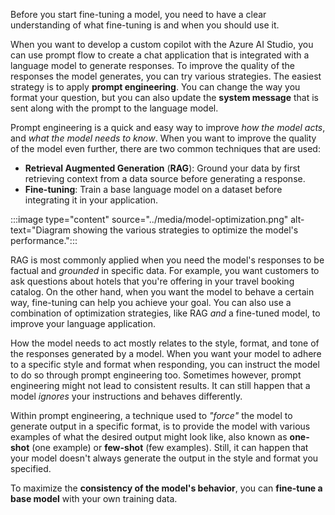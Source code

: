 Before you start fine-tuning a model, you need to have a clear understanding of what fine-tuning is and when you should use it.

When you want to develop a custom copilot with the Azure AI Studio, you can use prompt flow to create a chat application that is integrated with a language model to generate responses. To improve the quality of the responses the model generates, you can try various strategies. The easiest strategy is to apply **prompt engineering**. You can change the way you format your question, but you can also update the **system message** that is sent along with the prompt to the language model.

Prompt engineering is a quick and easy way to improve *how the model acts*, and *what the model needs to know*. When you want to improve the quality of the model even further, there are two common techniques that are used:

- **Retrieval Augmented Generation** (**RAG**): Ground your data by first retrieving context from a data source before generating a response.
- **Fine-tuning**: Train a base language model on a dataset before integrating it in your application.

:::image type="content" source="../media/model-optimization.png" alt-text="Diagram showing the various strategies to optimize the model's performance.":::

RAG is most commonly applied when you need the model's responses to be factual and *grounded* in specific data. For example, you want customers to ask questions about hotels that you're offering in your travel booking catalog. On the other hand, when you want the model to behave a certain way, fine-tuning can help you achieve your goal. You can also use a combination of optimization strategies, like RAG *and* a fine-tuned model, to improve your language application.

How the model needs to act mostly relates to the style, format, and tone of the responses generated by a model. When you want your model to adhere to a specific style and format when responding, you can instruct the model to do so through prompt engineering too. Sometimes however, prompt engineering might not lead to consistent results. It can still happen that a model *ignores* your instructions and behaves differently.

Within prompt engineering, a technique used to *"force"* the model to generate output in a specific format, is to provide the model with various examples of what the desired output might look like, also known as **one-shot** (one example) or **few-shot** (few examples). Still, it can happen that your model doesn't always generate the output in the style and format you specified.

To maximize the **consistency of the model's behavior**, you can **fine-tune a base model** with your own training data.
